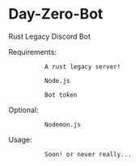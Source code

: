 # Day-Zero-Bot

Rust Legacy Discord Bot

Requirements:

              A rust legacy server!
              
              Node.js
              
              Bot token

Optional:

              Nodemon.js
Usage:

              Soon! or never really...
